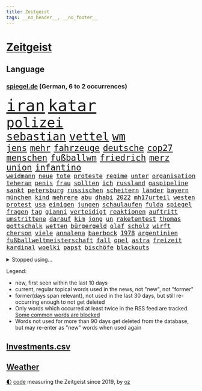 ```yaml
---
title: Zeitgeist
tags: __no_header__, __no_footer__
---
```


# [Zeitgeist](https://oliz.io/zeitgeist/)

## Language

<h3><a href="https://www.spiegel.de" target="_blank">spiegel.de</a> (German, 6 to 2 occurrences)</h3>
<p style="font-family:monospace">
<span style="font-size:32pt"><a href="news_links.html#iran" class="current">iran</a></span>
<span style="font-size:32pt"><a href="news_links.html#katar" class="current">katar</a></span>
<br>
<span style="font-size:27pt"><a href="news_links.html#polizei" class="current">polizei</a></span>
<br>
<span style="font-size:22pt"><a href="news_links.html#sebastian" class="current">sebastian</a></span>
<span style="font-size:22pt"><a href="news_links.html#vettel" class="current">vettel</a></span>
<span style="font-size:22pt"><a href="news_links.html#wm" class="current">wm</a></span>
<br>
<span style="font-size:17pt"><a href="news_links.html#jens" class="current">jens</a></span>
<span style="font-size:17pt"><a href="news_links.html#mehr" class="current">mehr</a></span>
<span style="font-size:17pt"><a href="news_links.html#fahrzeuge" class="current">fahrzeuge</a></span>
<span style="font-size:17pt"><a href="news_links.html#deutsche" class="current">deutsche</a></span>
<span style="font-size:17pt"><a href="news_links.html#cop27" class="current">cop27</a></span>
<span style="font-size:17pt"><a href="news_links.html#menschen" class="current">menschen</a></span>
<span style="font-size:17pt"><a href="news_links.html#fußballwm" class="current">fußballwm</a></span>
<span style="font-size:17pt"><a href="news_links.html#friedrich" class="current">friedrich</a></span>
<span style="font-size:17pt"><a href="news_links.html#merz" class="current">merz</a></span>
<span style="font-size:17pt"><a href="news_links.html#union" class="current">union</a></span>
<span style="font-size:17pt"><a href="news_links.html#infantino" class="current">infantino</a></span>
<br>
<span style="font-size:12pt"><a href="news_links.html#weidmann" class="new">weidmann</a></span>
<span style="font-size:12pt"><a href="news_links.html#neue" class="current">neue</a></span>
<span style="font-size:12pt"><a href="news_links.html#tote" class="current">tote</a></span>
<span style="font-size:12pt"><a href="news_links.html#proteste" class="current">proteste</a></span>
<span style="font-size:12pt"><a href="news_links.html#regime" class="current">regime</a></span>
<span style="font-size:12pt"><a href="news_links.html#unter" class="current">unter</a></span>
<span style="font-size:12pt"><a href="news_links.html#organisation" class="current">organisation</a></span>
<span style="font-size:12pt"><a href="news_links.html#teheran" class="current">teheran</a></span>
<span style="font-size:12pt"><a href="news_links.html#penis" class="new">penis</a></span>
<span style="font-size:12pt"><a href="news_links.html#frau" class="current">frau</a></span>
<span style="font-size:12pt"><a href="news_links.html#sollten" class="current">sollten</a></span>
<span style="font-size:12pt"><a href="news_links.html#ich" class="current">ich</a></span>
<span style="font-size:12pt"><a href="news_links.html#russland" class="current">russland</a></span>
<span style="font-size:12pt"><a href="news_links.html#gaspipeline" class="current">gaspipeline</a></span>
<span style="font-size:12pt"><a href="news_links.html#sankt" class="current">sankt</a></span>
<span style="font-size:12pt"><a href="news_links.html#petersburg" class="new">petersburg</a></span>
<span style="font-size:12pt"><a href="news_links.html#russischen" class="current">russischen</a></span>
<span style="font-size:12pt"><a href="news_links.html#scheitern" class="current">scheitern</a></span>
<span style="font-size:12pt"><a href="news_links.html#länder" class="current">länder</a></span>
<span style="font-size:12pt"><a href="news_links.html#bayern" class="current">bayern</a></span>
<span style="font-size:12pt"><a href="news_links.html#münchen" class="current">münchen</a></span>
<span style="font-size:12pt"><a href="news_links.html#kind" class="current">kind</a></span>
<span style="font-size:12pt"><a href="news_links.html#mehrere" class="current">mehrere</a></span>
<span style="font-size:12pt"><a href="news_links.html#abu" class="current">abu</a></span>
<span style="font-size:12pt"><a href="news_links.html#dhabi" class="current">dhabi</a></span>
<span style="font-size:12pt"><a href="news_links.html#2022" class="current">2022</a></span>
<span style="font-size:12pt"><a href="news_links.html#mh17urteil" class="new">mh17urteil</a></span>
<span style="font-size:12pt"><a href="news_links.html#westen" class="current">westen</a></span>
<span style="font-size:12pt"><a href="news_links.html#protest" class="current">protest</a></span>
<span style="font-size:12pt"><a href="news_links.html#usa" class="current">usa</a></span>
<span style="font-size:12pt"><a href="news_links.html#einigen" class="current">einigen</a></span>
<span style="font-size:12pt"><a href="news_links.html#jungen" class="current">jungen</a></span>
<span style="font-size:12pt"><a href="news_links.html#schaulaufen" class="new">schaulaufen</a></span>
<span style="font-size:12pt"><a href="news_links.html#fulda" class="current">fulda</a></span>
<span style="font-size:12pt"><a href="news_links.html#spiegel" class="current">spiegel</a></span>
<span style="font-size:12pt"><a href="news_links.html#fragen" class="current">fragen</a></span>
<span style="font-size:12pt"><a href="news_links.html#tag" class="current">tag</a></span>
<span style="font-size:12pt"><a href="news_links.html#gianni" class="new">gianni</a></span>
<span style="font-size:12pt"><a href="news_links.html#verteidigt" class="current">verteidigt</a></span>
<span style="font-size:12pt"><a href="news_links.html#reaktionen" class="current">reaktionen</a></span>
<span style="font-size:12pt"><a href="news_links.html#auftritt" class="current">auftritt</a></span>
<span style="font-size:12pt"><a href="news_links.html#umstrittene" class="current">umstrittene</a></span>
<span style="font-size:12pt"><a href="news_links.html#darauf" class="current">darauf</a></span>
<span style="font-size:12pt"><a href="news_links.html#kim" class="current">kim</a></span>
<span style="font-size:12pt"><a href="news_links.html#jong" class="new">jong</a></span>
<span style="font-size:12pt"><a href="news_links.html#un" class="new">un</a></span>
<span style="font-size:12pt"><a href="news_links.html#raketentest" class="new">raketentest</a></span>
<span style="font-size:12pt"><a href="news_links.html#thomas" class="current">thomas</a></span>
<span style="font-size:12pt"><a href="news_links.html#gottschalk" class="current">gottschalk</a></span>
<span style="font-size:12pt"><a href="news_links.html#wetten" class="new">wetten</a></span>
<span style="font-size:12pt"><a href="news_links.html#bürgergeld" class="current">bürgergeld</a></span>
<span style="font-size:12pt"><a href="news_links.html#olaf" class="current">olaf</a></span>
<span style="font-size:12pt"><a href="news_links.html#scholz" class="current">scholz</a></span>
<span style="font-size:12pt"><a href="news_links.html#wirft" class="current">wirft</a></span>
<span style="font-size:12pt"><a href="news_links.html#cherson" class="current">cherson</a></span>
<span style="font-size:12pt"><a href="news_links.html#viele" class="current">viele</a></span>
<span style="font-size:12pt"><a href="news_links.html#annalena" class="current">annalena</a></span>
<span style="font-size:12pt"><a href="news_links.html#baerbock" class="current">baerbock</a></span>
<span style="font-size:12pt"><a href="news_links.html#1978" class="new">1978</a></span>
<span style="font-size:12pt"><a href="news_links.html#argentinien" class="current">argentinien</a></span>
<span style="font-size:12pt"><a href="news_links.html#fußballweltmeisterschaft" class="current">fußballweltmeisterschaft</a></span>
<span style="font-size:12pt"><a href="news_links.html#fall" class="current">fall</a></span>
<span style="font-size:12pt"><a href="news_links.html#opel" class="current">opel</a></span>
<span style="font-size:12pt"><a href="news_links.html#astra" class="new">astra</a></span>
<span style="font-size:12pt"><a href="news_links.html#freizeit" class="current">freizeit</a></span>
<span style="font-size:12pt"><a href="news_links.html#kardinal" class="current">kardinal</a></span>
<span style="font-size:12pt"><a href="news_links.html#woelki" class="current">woelki</a></span>
<span style="font-size:12pt"><a href="news_links.html#papst" class="current">papst</a></span>
<span style="font-size:12pt"><a href="news_links.html#bischöfe" class="new">bischöfe</a></span>
<span style="font-size:12pt"><a href="news_links.html#blackouts" class="current">blackouts</a></span>
</p>
<details>
<summary>Stopped using...</summary>
<p class="former" style="font-size:12pt">
erfahrung(758) aufmerksamkeit(757) eustaaten(757) geburtstag(757) konfrontiert(757) oben(757) statement(757) denken(756) häufiger(756) partie(756) strafmaßnahmen(756) aktion(755) bewertet(755) niederländische(755) schwierigen(755) überwinden(755) blicken(754) eis(754) genannt(754) kino(754) übergeben(754) babys(753) freiheitsstrafe(753) gemeldet(753) liege(753) mediziner(753) stil(753) tiefe(753) zugunsten(753) brauchte(752) deutlichen(752) florian(752) freiburg(752) nigeria(752) rheinlandpfalz(752) sarscov2(752) schlimmsten(752) verschieben(752) öffnen(752) bittere(751) gesucht(751) reduziert(751) rufen(751) athleten(750) ikone(750) kraft(750) künftigen(750) locker(750) mittel(750) offensive(750) rassistisch(750) spieltag(750) verlegt(750) version(750) versteckt(750) wofür(750) anbieten(749) angeklagter(749) egal(749) geklärt(749) untersuchungsausschuss(749) versehentlich(749) verteidigung(749) verweigert(749) wettbewerb(749) österreichs(749) ausnahmezustand(748) dokumente(748) innenministerium(748) insekten(748) interne(748) landen(748) lehrer(748) präsentieren(748) restaurants(748) sinnvoll(748) tötung(748) hebt(747) historisch(747) nahmen(747) schwindet(747) verdienen(747) botschaften(746) bundesweite(746) fahrrad(746) schiedsrichter(746) 32(745) ausgeliefert(745) gebiet(745) heftige(745) regierungspartei(745) riesige(745) vermuten(745) wies(745) gespalten(744) kämpfer(744) orbán(744) viktor(744) big(743) distanziert(743) stammt(743) sächsischen(743) warschau(743) ausgleich(742) kleines(742) libyen(742) rollen(742) zuversichtlich(742) flüchtlingen(741) gering(741) ungarn(741) wachstum(741) zählen(741) anlass(740) dürfe(740) feld(740) venezuela(740) william(740) filmen(739) gefangene(739) kindesmissbrauch(739) uefa(739) voraussetzungen(739) bezahlen(738) gesehen(738) impfstoff(738) ermordeten(737) roger(737) zerstören(737) streitet(736) angerichtet(735) iphone(735) führenden(734) ordnung(734) rettete(734) mehrerer(733) steckte(732) heftigen(728) händler(728) dein(727) eigenes(726) erinnerung(726) aufgetaucht(725) hackerangriff(725) laufenden(724) telegram(724) ausrüstung(723) niederländischen(720) vermisste(720) popstar(718) app(717) termine(714) günther(713) ungeklärt(713) überfordert(710) festhalten(709) smartphones(709) beendete(708) flug(708) bbc(703) wieso(703) inhaftierten(701) lehrkräfte(701) inseln(696) mängel(692) billiger(688) befunden(677) brutalen(675) explodiert(672) mangelnde(662) uskapitol(662) enthält(656) 95(646) niederländer(645) währung(643) öffnet(641) geheimen(639) diagnose(638) demnächst(615) lahmgelegt(615) zusammenbruch(611) athen(593) universitäten(593) happy(591) unis(566) kubicki(559) umständen(548) afghanischen(540) regierungskoalition(527) jamie(515) finger(513) serbien(511) unwettern(500) rohstoffe(498) volk(498) entsorgt(496) arte(495) rereportage(495) verdi(493) aussterben(490) kämpften(485) bundesanwaltschaft(479) 72(478) norwegische(478) zwingen(478) georgien(472) dauerte(469) erobert(467) kürzen(466) abgesehen(464) flut(464) superstars(462) verstorben(461) flutkatastrophe(460) winde(454) fluten(453) gelaufen(453) 20000(450) dörfer(446) privilegien(435) niklas(434) rückgabe(433) drauf(430) ussoldaten(429) machtübernahme(428) verbrannt(427) kanadische(422) gemeinschaft(421) 73(419) gehälter(419) tsg(419) vertritt(415) 12000(413) versetzt(401) games(399) harren(396) konflikts(396) landtagswahl(394) direkte(388) verirrt(388) störungen(387) ice(385) wichtiges(385) empfehlen(384) fachkräfte(384) erneuerbaren(382) halbes(381) suizid(381) 200000(378) strackzimmermann(377) bedrängt(369) 74(368) hafenstadt(366) unbekannter(366) töchtern(363) verteidiger(362) versuche(360) oberlandesgericht(359) ostukraine(357) dienstleister(354) reine(354) soziales(352) fußballs(347) extremer(343) schärfere(343) geringer(341) stephen(340) zehnjährigen(339) bundesparteitag(338) hohes(338) invasion(334) begehen(331) schande(330) halte(328) brandbrief(326) finnland(324) schütze(324) atomdeal(316) greuther(315) marieagnes(314) bronze(313) kraftwerk(313) borrell(311) josep(311) zerstörung(311) kriegsverbrecher(310) beziehen(307) flugzeugen(306) einfaches(304) stabilität(304) bat(303) g7staaten(303) klara(302) preiserhöhung(302) erledigen(301) vorbereiten(301) südkoreanische(300) 140(299) traurige(299) rennstall(298) vorwoche(297) kahn(296) australier(295) bundesaußenministerin(293) gerichte(293) dreyer(292) hartes(292) rheinlandpfälzische(292) verkündete(292) jubiläum(288) militärisch(285) 2002(284) erneuert(282) streiken(281) bremerhaven(280) verschwindet(280) aldi(279) unterscheiden(279) anstrengungen(278) journalismus(275) streik(275) datenschutz(274) justizministerium(274) report(274) buckinghampalast(273) lohnen(269) murray(269) franzose(268) gezahlt(266) silvio(266) nützt(264) salah(262) abseits(261) konsequent(261) kusel(261) vergewaltigte(261) oppositionellen(259) verantwortlichen(259) 92(258) niederlegen(257) fähigkeiten(256) bill(255) vereinigung(255) don(254) it(252) schülern(251) abrechnung(250) dreharbeiten(249) ernsthaft(249) ökostrom(248) lehnte(247) straßburg(247) dreijährige(246) posiert(245) fragwürdigen(243) begeben(242) besetzte(242) kremlkritiker(242) motiviert(240) abtreibungen(238) profitierte(238) spiegelbildungsnewsletter(238) anliegen(237) fußballspiel(237) vermieter(237) energiepreisen(236) angelegten(235) litt(234) esch(233) kriegszeiten(233) vertreten(233) risse(232) schläger(232) schneidet(232) unsicher(232) tanken(231) wiedereinführung(231) fünften(230) nebenbei(230) zeuge(229) ausweiten(228) kasse(228) todes(228) ausländer(227) katastrophalen(225) sexismus(225) links(223) flüchtlingspolitik(222) melanie(220) goldene(219) sexualisierte(218) tätigkeit(218) bundestrainerin(217) spritpreise(217) tätig(217) vergeltung(217) saisonende(216) euaußenbeauftragte(215) cockpit(213) suchten(213) beanspruchen(212) hahn(212) partnern(212) ausschließlich(211) getreideexporte(210) jones(210) golfer(209) umsätze(208) zentralrat(208) abgabe(206) my(205) vorgeschichte(203) elend(202) fluch(202) segen(202) nationalteam(201) beck(200) öffentlicher(200) hungerkrise(199) treue(198) freihandelsabkommen(196) großoffensive(196) trauerfeier(196) benzema(194) diplomat(194) waffengesetze(193) weiblichen(193) bauteile(192) angeschlagen(191) insolvenzen(191) heiß(190) spritzen(190) vermisster(190) guardiola(188) pep(188) woods(188) golden(187) state(187) verzichtete(185) bodo(184) verstehe(184) 41jährige(183) entschuldigte(183) mannheim(183) eingeschläfert(182) kletterte(182) nicola(182) feministische(180) lichter(180) verfügbar(180) dünn(179) gäbe(179) usschauspieler(179) erstattet(178) schlamm(178) verschwanden(178) kinderinterview(176) verhängnis(176) virusvariante(175) act(174) beschädigte(174) fragwürdige(174) zuständen(174) gefährdete(173) unsicheren(171) verlaufen(171) befugnisse(170) hoeneß(170) uli(170) frontex(169) ägäis(169) begnadigung(167) hinterzogen(167) werkzeug(167) zurücktreten(167) documenta(165) ungarische(165) zermürbt(165) empfohlen(164) suchte(164) startups(163) fdppolitikerin(162) gelobt(162) gestohlene(162) 9euroticket(161) exuspräsident(161) girl(161) griechische(161) stehle(161) bundesbürger(160) dürre(160) effizienter(160) gerichtshofs(160) kippe(160) kopfgeld(160) verdrängt(160) beerdigung(159) pässe(159) beatles(158) dauerhaften(156) kühnert(156) staatlich(156) unbesetzt(156) unobericht(156) budapest(155) spdgeneralsekretär(154) populäre(153) schwangerschaftsabbruch(153) ross(152) tauscht(152) westeuropa(152) brandenburgischen(151) lng(151) 21jährigen(150) 21jähriger(150) verschleiert(150) weltfußballer(150) afghanische(149) belegt(148) nerv(148) ryanair(148) sanktionieren(148) w(148) zufrieden(148) anwältin(147) jungs(147) edeka(146) enbw(146) naturkatastrophen(146) provozieren(146) übung(146) drogenboss(145) identifizieren(145) ramelow(145) gravierend(144) aufräumen(143) generalstaatsanwalt(143) 90000(142) aufzeichnung(142) erstellt(142) unten(141) schulmassaker(140) 9eurotickets(139) hassbotschaften(139) misshandelt(139) mühe(139) vorschau(139) arafat(138) chaotisch(138) knapper(138) möbel(137) tempel(137) rentnerinnen(136) tvinterview(135) alligator(134) grün(134) neunjährigen(134) spiegelinterview(134) 24jährigen(133) afdpolitiker(133) sandro(133) erobern(132) kriegsende(132) süddeutschland(132) staus(131) fühle(130) verschont(130) zeichnungen(130) popp(128) reinhold(128) 81(127) absurden(126) beteuert(126) freigestellt(126) webbteleskops(126) deutsch(125) monatelanger(125) sicheren(125) krach(124) comingout(123) fünfmal(123) nordafrika(123) späten(123) abwehrchef(122) kampagne(122) kuratoren(122) ataman(121) erfinder(121) ferda(121) kreta(121) niedrigen(121) schlägerei(121) zwölfjährige(120) beute(119) emmy(119) familienstücke(119) gasverbrauch(119) moderiert(118) brennstäbe(117) eurowings(117) fasziniert(117) kultusminister(116) verzeichnet(116) vosstecklenburg(116) abwarten(115) boomen(115) elbe(115) po(115) benachbarten(114) digitale(114) l(114) trockenen(114) artemis(113) horrenden(113) kernenergie(113) atomenergie(112) conte(112) fassungslos(112) gartenkolumne(112) kolonialzeit(112) obduktionsergebnis(112) pipeline(112) schadstoffe(112) säure(112) koffer(111) schnellt(111) bahnfahren(110) geflüchteter(110) gestrandete(109) schwulenbar(109) berlinerin(108) erich(108) vernichtet(108) deftige(107) frist(107) laufzeitverlängerung(107) musikerin(107) normalisierung(107) angetan(106) frauenanteil(106) toaster(106) akws(105) kennengelernt(105) rausch(105) staatsanleihen(105) verringert(105) historikerin(104) abhängt(103) geschlossene(103) halbjahr(103) nahrungsmittelpreise(103) rechtsmediziner(103) repressionen(103) 192(102) 2008(102) malta(102) zurückgegeben(102) abe(101) einflussreichen(101) energiesektor(101) victoria(100) überragende(100) angespannt(99) gasverbraucher(99) hingelegt(99) pfosten(99) wundersame(99) überlastet(99) anordnung(98) atom(98) besprüht(98) sperrung(98) zulieferer(98) ältesten(98) bundesamts(97) glänzte(97) innenstadt(97) korrekt(97) rückkehrer(97) stock(97) unabhängigkeitsreferendum(97) kommunizieren(96) wettkämpfen(96) zwölfjährigen(96) kasachstans(95) security(95) vage(95) ekstase(94) erzählung(94) grundsteuererklärung(94) unübersichtlich(94) coronaschutzmaßnahmen(93) czaja(93) dreijähriger(93) erstürmung(93) kapitols(93) nachhaltigkeit(93) urknall(93) 1989(92) bankrott(92) staatshilfen(92) tarifverhandlungen(92) vertreibt(92) wichtigster(92) emu(91) erhöhte(91) gehirn(91) gelohnt(91) nebenwirkungen(91) rückzieher(91) südküste(91) athletin(90) ausgegangen(90) dekret(90) einsparungen(90) finanzsystem(90) fuchs(90) unbeliebt(90) bushido(89) demonstrierenden(89) denkmal(89) holocaustmahnmal(89) lokals(89) millionenschweren(89) mithäftling(89) permanent(89) beistand(88) elefant(88) konsumverhalten(88) krawall(88) militärisches(88) schied(88) sondiert(87) stromrechnung(87) zahlte(87) besucherinnen(86) cdumann(86) spekulanten(86) wars(86) ausschließen(85) diktatur(85) fußballlegende(85) graw(85) lebensjahr(85) umfassenden(85) bewohnern(84) erstach(84) kohlestrom(84) rekordzeit(84) spvgg(84) zinsschritt(84) östliche(84) denkwürdig(83) desaströses(83) entsorgen(83) flüsse(83) leopard2panzer(83) notlage(83) solidarisierte(83) 2022/23(82) 39jährigen(82) 4800(82) imageverlust(82) konsulat(82) kühlwasser(82) schwule(82) stoffe(82) verteilerkasten(82) bekanntgabe(81) gehaltserhöhung(81) krisenzeiten(81) mithalten(81) modellrechnung(81) prorussisch(81) strenge(81) verabschiedete(81) beleg(80) blamiert(80) fußballspielerinnen(80) halterin(80) kampfpanzer(80) lauern(80) scheinheiligkeit(80) sexismusvorwürfen(80) vernichtenden(80) übte(80) akwlaufzeitverlängerung(79) jährliches(79) ortschaft(79) sea(79) studieren(79) unterwelt(79) abwehrspielerin(78) annie(78) diamanten(78) ermuntert(78) mobilisierung(78) 145(77) atomenergiebehörde(77) bundesratspräsident(77) gewannen(77) knacken(77) schachbrett(77) sonnenblumen(77) streaming(77) verschleierte(77) zerstörungen(77) 56jährige(76) heikle(76) zurückhalten(76) altersarmut(75) befehlshaber(75) e10(75) käfig(75) medizin(75) raketenangriffen(75) renditen(75) terrorgefahr(75) fleischkonsum(74) kurkow(74) körperlichen(74) magie(74) motorsport(74) schulpflicht(74) strang(74) willi(74) überraschen(74) 19jähriger(73) flugbahn(73) formel1weltmeister(73) itdienstleister(73) programmiert(73) rot(73) streckbetrieb(73) verbrennen(73) visa(73) wählte(73) brauereien(72) gründete(72) lebenslange(72) ungefähr(72) weizsäcker(72) 150000(71) antisemitismusskandal(71) begrenzen(71) energiesicherheit(71) gehörten(71) umfragewerte(71) wcs(71) audiodatei(70) gasnotlage(70) krankenhauses(70) obduktion(70) sommerliche(70) bestes(69) durchsuchte(69) pragmatismus(69) probt(69) viking(69) wärmsten(69) alex(68) sozialversicherung(68) feltes(67) korridor(67) kriminologe(67) telekom(67) tue(67) v(67) bekanntester(66) blendete(66) diäten(66) einigermaßen(66) geprallt(66) innovationen(66) klimafreundliche(66) lo(66) mehrfache(66) schutzzone(66) beschlagnahmten(65) fischen(65) kreise(65) kästner(65) natürlichen(65) rabe(65) regenfällen(65) ausbrach(64) bezweifeln(64) bundesgeschäftsführer(64) ermordete(64) gebissen(64) seen(64) bezirken(63) bsi(63) darzustellen(63) gründerinnen(63) kairo(63) nackt(63) serienmörder(63) spitzenbeamte(63) abschiedsbrief(62) bundesligaabsteiger(62) chefredakteurin(62) gil(62) mangelnden(62) ofarim(62) sturgeon(62) wackelige(62) 1955(61) chemikalien(61) gewässer(61) verwendens(61) gänzlich(60) vanessa(60) verhaltens(60) zurechtkommen(60) befahrbar(59) celsius(59) milieu(59) fdpvize(58) montagsdemos(58) spiegelde(58) dient(57) einzelhändler(57) frauenrechtlerin(57) gleichgeschlechtliche(57) klaffen(57) linkenabgeordnete(57) nährt(57) verfeindeten(57) verjähren(57) 272(56) abwendet(56) beißt(56) deftig(56) furtwängler(56) grenzstadt(56) kabinetts(56) leuchtturm(56) luftfilter(56) ungewohnter(56) untreue(56) bombenanschlag(55) einschalten(55) ereignet(55) gehetzt(55) hurrikans(55) zollbeamte(55) ökologisch(55) bundesbankpräsident(54) erzrivalen(54) proben(54) stemmt(54) erklimmen(53) geywitz(53) montagsdemo(53) rummel(53) skrupel(53) täterin(53) verprügelt(53) wiese(53) ausgelassen(52) energielieferant(52) roboter(52) winnetou(52) bemühen(51) jahrelange(51) kita(51) lufthansatochter(51) überfischung(51) aung(50) bildschirm(50) homeschooling(50) kranke(50) kyi(50) laudatio(50) prosor(50) reichten(50) schimmelbefalls(50) suu(50) übersehen(50) aktuelles(49) ausgeraubt(49) bizarre(49) bundesligaklub(49) erbeuteten(49) faulheit(49) finanzmärkten(49) geschasst(49) igor(49) krefeld(49) tvdebatte(49) zwischenbericht(49) bundesebene(48) fähre(48) grauenvolle(48) data(47) erschöpfter(47) pilotenstreik(47) überlässt(47) buhlt(46) verbringen(46) zeichnete(46) elektroschrott(45) feldweg(45) mitentscheidend(45) arcade(44) bauministerin(44) butler(44) enormer(44) feist(44) kindergarten(44) schlüsselwerk(44) traineramt(44) win(44) wohnraum(44) apolda(43) familienvater(43) luftverteidigungssystem(43) maduro(43) nicolás(43) palästinensische(43) reparatur(43) seaton(43) zeitdruck(43) zementieren(43) brendan(42) fernbleiben(42) ffp2masken(42) protestaktion(42) zugeschaltet(42) amtsärzte(41) dennis(41) derby(41) genügen(41) mathe(41) regulären(41) friedensnobelpreisträgerin(40) johan(40) königlichen(40) lissabon(40) vegane(40) interpretiert(39) reus(39) abschirmdienst(38) zielgeraden(38) übernachtet(38) auszulösen(37) heiliges(37) holger(37) indiens(37) ködern(37) offizielles(37) quadratkilometer(37) schlichte(37) schwedendemokraten(37) ungeschlagen(37) 9euroticketnachfolge(36) astronauten(36) entzieht(36) opec+(36) spiegelredakteurin(36) zone(36) amoklaufs(35) galoppierenden(35) haustier(35) iaeachef(35) konterfei(35) krone(35) machbar(35) mitbekommen(35) anekdote(34) bundespolizisten(34) consort(34) ernsten(34) gedanken(34) grossi(34) missstände(34) ruiniert(34) rückschlägen(34) anstehenden(33) luftangriffen(33) neofaschistin(33) vereinbarung(33) ältester(33) bedecken(32) begegnung(32) effizient(32) ensemble(32) lippen(32) lobte(32) abbey(31) andersson(31) begleichen(31) magdalena(31) pleitewelle(31) sittenpolizei(31) sommerhaus(31) energiepreiskrise(30) nackte(30) polizeianwärterin(30) schmuggeln(30) staatsanwälte(30) zurückgeben(30) billigtarif(29) brutalität(29) fundamental(29) schlüsse(29) angezündet(28) firmenpleiten(28) geschleust(28) kristersson(28) scheinreferenden(28) schlussphase(28) schotten(28) ulf(28) waldimir(28) hainer(27) masterplan(27) millennials(27) noah(27) verharmlosen(27) überflutet(27) denke(26) härtesten(26) jauch(26) schaudern(26) versehen(26) 108(25) geldproblemen(25) mär(25) verlässlicher(25) bauarbeiter(24) dirk(24) kilometerlang(24) literaturnobelpreis(24) return(24) unovollversammlung(24) einsicht(23) einsperren(23) gedreht(23) sanders(23) store(23) verfasser(23) überzahl(23) alla(22) heimflug(22) kubaner(22) pugatschowa(22) spaltet(22) stornierungswelle(22) unbeteiligte(22) wählern(22) bvbtrainer(21) grenzschutz(21) kriegsdienstverweigerer(21) kräftige(21) militärkommissar(21) schütten(21) sittenwächter(21) syed(21) tasmanien(21) ächzen(21) 220(20) coltrane(20) federn(20) grindwale(20) rechtsstaatlichkeit(20) sechzig(20) stimmungsmache(20) einzureisen(19) englischer(19) gunst(19) massenrücktritt(19) neurologe(19) melonis(18) regierenden(18) sechzehnfache(18) verstörend(18) verzeichnen(18) wohnungsbau(18) zehntel(18) cristoforetti(17) einberufen(17) festnehmen(17) kommandantin(17) konfrontationskurs(17) samantha(17) erbgut(16) erzielen(16) lebende(16) stadtderby(16) überflutete(16) annexionen(15) dominik(15) geplantes(15) hangar(15) tränengas(15) willis(15) alleingelassen(14) caterer(14) chemie(14) einkauf(14) finanzmärkte(14) streampipelines(14) zelle(14) 007(13) belastbar(13) bornholm(13) zurücknehmen(13) bahnmitarbeiter(12) birmingham(12) desaströsen(12) milliardärs(12) mitangeklagter(12) niedersachsenwahl(12) o’connor(12) westdeutsche(12) herren(11) klarer(11) komponiert(11) kwarteng(11) kwasi(11) lyman(11) nobelpreis(11) ostdeutsche(11)
</p>
</details>
<p>Legend:
<ul>
<li><span class="new">new</span>, first seen within the last 10 days</li>
<li><span class="current">current</span>, regular topical words used in the news, not "new", not "former"</li>
<li><span class="former">former(days span relevant)</span>, not used in the last 30 days, but still re-occurring enough to not get deleted</li>
<li>Only words which occurred at least twice in the RSS feed are tracked. <a href="language/filters.py">Some common words are blocked</a></li>
<li>Words not used for more than 90 days get deleted from the database, but may re-enter as "new" words when used again</li>
</ul>
</p>

## [Investments](investments.html)[.csv](investments.csv)

## [Weather](weather.html)

<footer>
<a href="javascript:toggleTheme()" class="nav">🌓</a>
<a href="https://github.com/ooz/zeitgeist">code</a> measuring the Zeitgeist since 2019, by <a href="https://oliz.io">oz</a>
</footer>
